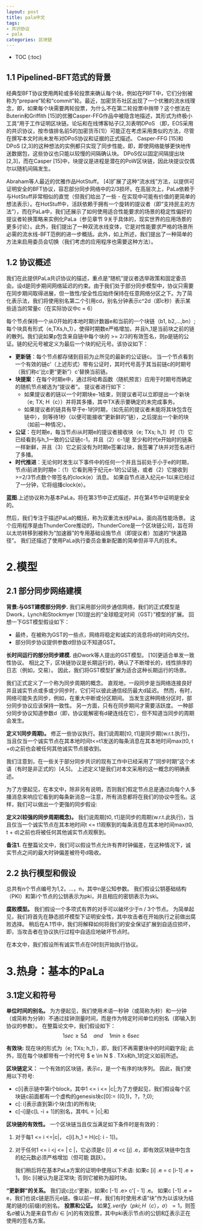 ```yaml
---
layout: post
title: pala中文
tags: 
- 共识协议
- pala
categories: 区块链
---
```

* TOC
{:toc}

## 1.1 Pipelined-BFT范式的背景
经典型BFT协议使用两轮或多轮投票来确认每个块，例如在PBFT中，它们分别被称为“prepare”轮和“commit”轮。最近，加密货币社区出现了一个优雅的流水线理念，即，如果每个块需要两轮投票，为什么不在第二轮投票中捎带？这个想法在Buterin和Griffith [15]的优雅Casper-FFG作品中被隐含地描述，其形式为终极小工具“用于工作证明区块链。论坛和在线博客帖子[2,3]表明DPoS （即，EOS采用的共识协议，按市值排名前5的加密货币[1]）可能正在考虑采用类似的方法，尽管在撰写本文时尚未发布对DPoS协议和证据的正式描述。 Casper-FFG [15]和DPoS [2,3]的这种想法的实例都只实现了同步性能，即，即使网络能够更快地传送数据包，这些协议也只能以较慢的间隔确认块。 DPoS仅以固定间隔提出块[2,3]，而在Casper [15]中，块提议是进程是潜在的PoW区块链，因此块提议仅偶尔以随机间隔发生。

Abraham等人最近的优雅作品HotStuff。 [4]扩展了这种“流水线”方法，以提供可证明安全的BFT协议，容忍部分同步网络中的2/3损坏。在高层次上，PaLa依赖于与HotStuff非常相似的直觉（但我们给出了一些 - 在实现中可能有价值的更简单的想法表示）。在HotStuff中，活跃依赖于拥有一个旋转的提议者（即“支持民主的方法”），而在PaLa中，我们还展示了如何使用适合性能要求的场景的稳定性偏好的提议者轮换策略来实例化PaLa（参见章节 9关于具体的，现实世界的应用场景的更多讨论）。此外，我们提出了一种双流水线变体，它是对性能要求严格的场景所必需的流水线-BFT范例的进一步概括。此外，如上所述，我们提出了一种简单的方法来启用委员会切换（我们考虑的应用程序也需要这种方法）。

## 1.2 协议概述
我们在此提供PaLa共识协议的描述，重点是“随机”提议者选举政策和固定委员会。设d是同步期间网络延迟的约束。由于我们处于部分同步模型中，协议只需要在同步期间取得进展，但一致性/安全性应始终保持在任意网络分区之下。为了简化表示法，我们将使用别名第二个引用cd，别名分钟表示c^2d（即c秒）表示某些适当的常量c（在实际协议中c = 6）

每个节点保持一个从0开始的本地时期计数器e和当前的一个块链（b1, b2,...,bn）;每个块具有形式（e,TXs,h_1），使得时期数e严格增加，并且h_1是当前块之前的链的散列。我们说如果p包含来自链中每个块的 >= 2/3的有效签名，则p是链的公证。链的纪元号被定义为最后一个块的纪元号。该协议如下：
    
- **更新链**：每个节点都存储到目前为止所见的最新的公证链c。 当一个节点看到一个有效的链c'（上述形式）带有公证时，其时代号高于其当前链c的时期号（我们称c'比c更“更新”）c'替换当前链。
- **块提案**：在每个时期e中，通过将哈希函数（随机预言）应用于时期号而确定的随机节点被选为“提议者”。 提议者进行如下：
    - 如果提议者的链以一个时期块e-1结束，则提议者可以立即提出一个新块（e; TX; H（c））并将其多播，其中TX表示要确定的未完成事务。
    - 如果提议者的链具有早于e-1的时期，（如先前的提议者未能将其块包含在链中），则等待1秒（以便可能接收“更新鲜的”链），之后提出一个新的块（如前一种情况）。
- **公证**：在时期e，每当节点i从时期e的提议者接收块（e; TXs; h_1）时（1）它已经看到与h_1一致的公证链c-1，并且（2）c-1是 至少和时代e开始时的链条一样新鲜，并且（3）它之前没有为时期e签署过块，我签署了块并对签名进行了多播。
- **时代推进**：无论何时发生以下事件中的任何一个并且当前处于小于e的时期，节点i前进到时期e：（1）它看到用于纪元e-1的公证链，或者（2）它接收到>=2/3节点数个带签名的clock(e）消息。 如果自节点进入纪元e-1以来已经过了一分钟，它将组播clock(e）。

**蓝图**.上述协议称为基本PaLa，将在第3节中正式描述，并在第4节中证明是安全的。

然后，我们专注于描述PaLa的概括，称为双重流水线PaLa，面向高性能场景。 这个应用程序是由ThunderCore推动的，ThunderCore是一个区块链公司，旨在将以太坊转移到被称为“加速器”的专用基础设施节点（即提议者）加速的“快速路径”。 我们还描述了使用PaLa执行委员会重新配置的简单但非平凡的技术。

# 2.模型
## 2.1 部分同步网络建模
**背景:与GST建模部分同步.** 我们采用部分同步通信网络，我们的正式模型是Dwork，Lynch和Stockmyer [10]提出的“全球稳定时间（GST）”模型的扩展。 回想一下GST模型假设如下：

- 最终，在被称为GST的一些点，网络将稳定和诚实的消息将d的时间内交付。
- 部分同步协议提供参数d但协议不知道GST。

**长时间运行的部分同步建模.** 由Dwork等人提出的GST模型。 [10]更适合单发一致性协议。 相比之下，区块链协议是长期运行的，确认了不断增长的，线性排序的日志（例如，交易）。 因此，我们将GST模型扩展为适合这种长期运行的场景。

我们正式定义了一个称为同步周期的概念。 直观地，一段同步是当网络连接良好并且诚实节点或多或少同步时，它们可以彼此通信经历最大d延迟。 然而，有时，网络可能失去同步，例如，在重大中断或分区期间。 当发生这种网络分区时，部分同步协议应该保持一致性。 另一方面，只有在同步期间才需要活跃度。 一种部分同步协议知道参数d（即，协议能解密有d硬连线在它），但不知道当同步的周期会发生。

**定义1(同步周期)。** 修正一些协议执行。我们说周期[t0, t1]是同步期(w.r.t.执行)，当且仅当一个诚实节点在其本地时间t<=t1发送的每条消息在其本地时间max(t0, t +d)之前也会被任何其他诚实节点接收到。

我们注意到，在一些关于部分同步共识的现有工作中已经采用了“同步时期”这个术语（有时是非正式的）[4,5]。 上述定义1是我们对本文采用的这一概念的明确表述。

为了方便起见，在本文中，除非另有说明，否则我们假定节点总是通过向每个人多播消息来响应它看到的每条新消息—注意，所有消息都将在我们的协议中签名。这样，我们可以做出一个更强的同步假设:

**定义2(较强的同步周期概念)。** 我们说周期[t0, t1]是同步的周期(w.r.t.此执行)，当且仅当一个诚实节点在其本地时间t <= t1观察到的每条消息在其本地时间max(t0, t + d)之前也将被任何其他诚实节点观察到。

**备注1.** 在整篇论文中，我们可以假设节点允许有界时钟偏差，在这种情况下，诚实节点之间的最大时钟偏差被符号d吸收。

## 2.2 执行模型和假设
总共有n个节点编号为1,2，...，n，其中n是公知参数。 我们假设公钥基础结构（PKI）和第i个节点的公钥表示为pki，并且相应的密钥表示为ski。

**腐败模型。** 我们假设一个多项式有界的对手可以破坏少于n / 3个节点。 为简单起见，我们将首先在静态损坏模型下证明安全性，其中攻击者在开始执行之前做出腐败选择。 稍后在A.1节中，我们将解释如何将我们的安全保证扩展到自适应损坏，即，当攻击者在协议执行过程中自适应地破坏节点时。

在本文中，我们假设所有诚实节点在0时刻开始执行协议。

# 3.热身：基本的PaLa
## 3.1定义和符号
**单位时间的别名。** 为方便起见，我们使用术语一秒钟（或简称为秒）和一分钟（或简称为分钟）不通过挂钟测量时间，而是作为特定时间单位的别名（即输入到协议的参数）。 在整篇论文中，我们假设如下：
$$
1sec \geq 5\Delta \quad and   \quad 1min \geq6sec
$$

**有效块:** 现在块的形式为（e; TXs; h_1），即，我们不再需要块中的时间戳字段; 此外，现在每个块都带有一个时代号 $ e \in N $ . TXs和h_1的定义如前所述。

**区块链定义：** 一个有效的区块链，表示c，是一个有序的块序列。
因此，我们使用以下符号:
- c[i]表示链中第i个block，其中1 <= i <= |c|;为了方便起见，我们假设每个区块链c前面都有一个虚构的genesis块c[0]:= ((0,1)，?，?,0);
- c[: i]表示直到第i个块(含)的所有块;
- c[-i]是c[L -i + 1]的别名，其中L = |c|;和

**区块链的有效性。** 一个区块链当且仅当满足如下条件时是有效的：
1. 对于每1 <= i <=|c|， c[i].h_1 = H(c[: i - 1])。
2. 对于任何1 <= i <j <= | c |，它必须是c [i] .e <c [j] .e，即有效区块链中包含的纪元数必须严格增加（但可能 跳跃）。
    
    我们稍后将在基本PaLa方案的证明中使用以下术语: 如果c [i] .e = c [i-1] .e + 1，则c [i]被认为是正常块; 否则它被称为超时块。

**“更新鲜”的关系。** 我们说c比c'更新，如果c [-1] .e> c'[ -  1] .e。 如果c [-1] .e = e，我们也说c链是历元e链。像以前一样，我们有时使用术语“块”作为以该块为结尾的链的(前缀)的别名。
**投票和公证。** 如果$\sum.verify（pki; H（c），\sigma）= 1$，则签名$\sigma$被认为是来自节点$i\in[n]$的有效投票，其中pki表示节点i的公钥和$\sum$表示正在使用的签名方案。
